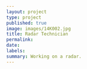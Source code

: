 ```yaml
---
layout: project
type: project
published: true
image: images/14K002.jpg
title: Radar Technician
permalink: 
date: 
labels:
summary: Working on a radar.
---
```

